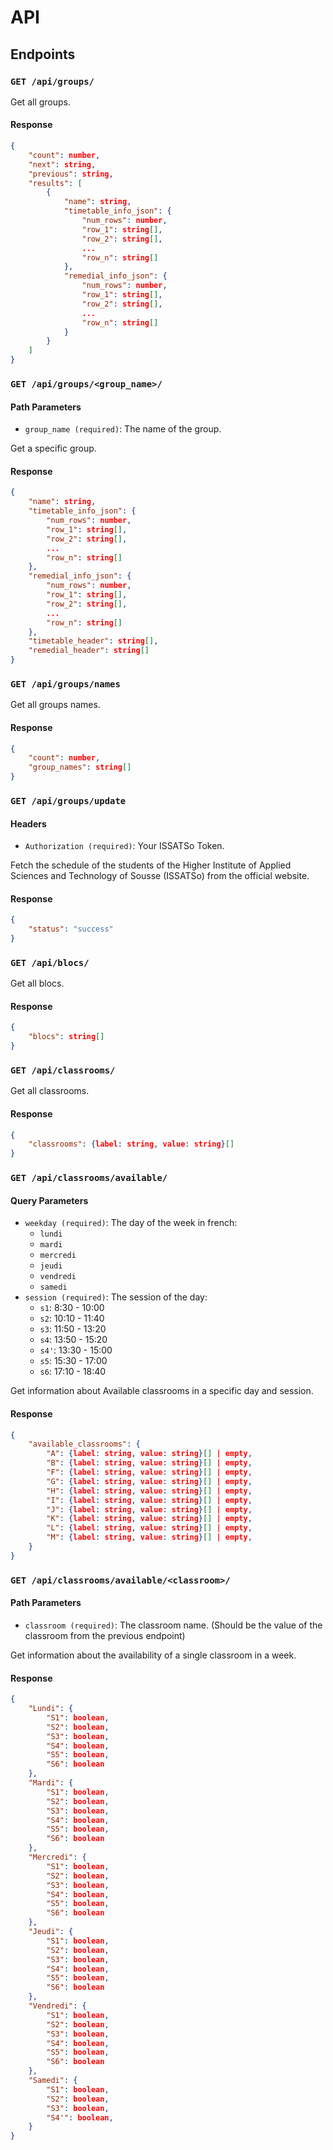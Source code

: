 # API

## Endpoints

### `GET /api/groups/`

Get all groups.

#### Response

```json
{
    "count": number,
    "next": string,
    "previous": string,
    "results": [
        {
            "name": string,
            "timetable_info_json": {
                "num_rows": number,
                "row_1": string[],
                "row_2": string[],
                ...
                "row_n": string[]
            },
            "remedial_info_json": {
                "num_rows": number,
                "row_1": string[],
                "row_2": string[],
                ...
                "row_n": string[]
            }
        }
    ]
}
```

### `GET /api/groups/<group_name>/`

#### Path Parameters

- `group_name (required)`: The name of the group.

Get a specific group.

#### Response

```json
{
    "name": string,
    "timetable_info_json": {
        "num_rows": number,
        "row_1": string[],
        "row_2": string[],
        ...
        "row_n": string[]
    },
    "remedial_info_json": {
        "num_rows": number,
        "row_1": string[],
        "row_2": string[],
        ...
        "row_n": string[]
    },
    "timetable_header": string[],
    "remedial_header": string[]
}
```

### `GET /api/groups/names`

Get all groups names.

#### Response

```json
{
    "count": number,
    "group_names": string[]
}
```

### `GET /api/groups/update`

#### Headers

- `Authorization (required)`: Your ISSATSo Token.

Fetch the schedule of the students of the Higher Institute of Applied Sciences and Technology of Sousse (ISSATSo) from the official website.

#### Response

```json
{
    "status": "success"
}
```

### `GET /api/blocs/`

Get all blocs.

#### Response

```json
{
    "blocs": string[]
}
```

### `GET /api/classrooms/`

Get all classrooms.

#### Response

```json
{
    "classrooms": {label: string, value: string}[]
}
```

### `GET /api/classrooms/available/`

#### Query Parameters

- `weekday (required)`: The day of the week in french:
  - `lundi`
  - `mardi`
  - `mercredi`
  - `jeudi`
  - `vendredi`
  - `samedi`
- `session (required)`: The session of the day:
  - `s1`: 8:30 - 10:00
  - `s2`: 10:10 - 11:40
  - `s3`: 11:50 - 13:20
  - `s4`: 13:50 - 15:20
  - `s4'`: 13:30 - 15:00
  - `s5`: 15:30 - 17:00
  - `s6`: 17:10 - 18:40

Get information about Available classrooms in a specific day and session.

#### Response

```json
{
    "available_classrooms": {
        "A": {label: string, value: string}[] | empty,
        "B": {label: string, value: string}[] | empty,
        "F": {label: string, value: string}[] | empty,
        "G": {label: string, value: string}[] | empty,
        "H": {label: string, value: string}[] | empty,
        "I": {label: string, value: string}[] | empty,
        "J": {label: string, value: string}[] | empty,
        "K": {label: string, value: string}[] | empty,
        "L": {label: string, value: string}[] | empty,
        "M": {label: string, value: string}[] | empty,
    }
}
```

### `GET /api/classrooms/available/<classroom>/`

#### Path Parameters

- `classroom (required)`: The classroom name. (Should be the value of the classroom from the previous endpoint)

Get information about the availability of a single classroom in a week.

#### Response

```json
{
    "Lundi": {
        "S1": boolean,
        "S2": boolean,
        "S3": boolean,
        "S4": boolean,
        "S5": boolean,
        "S6": boolean
    },
    "Mardi": {
        "S1": boolean,
        "S2": boolean,
        "S3": boolean,
        "S4": boolean,
        "S5": boolean,
        "S6": boolean
    },
    "Mercredi": {
        "S1": boolean,
        "S2": boolean,
        "S3": boolean,
        "S4": boolean,
        "S5": boolean,
        "S6": boolean
    },
    "Jeudi": {
        "S1": boolean,
        "S2": boolean,
        "S3": boolean,
        "S4": boolean,
        "S5": boolean,
        "S6": boolean
    },
    "Vendredi": {
        "S1": boolean,
        "S2": boolean,
        "S3": boolean,
        "S4": boolean,
        "S5": boolean,
        "S6": boolean
    },
    "Samedi": {
        "S1": boolean,
        "S2": boolean,
        "S3": boolean,
        "S4'": boolean,
    }
}
```
